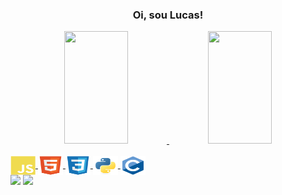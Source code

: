 <h3 align="center">Oi, sou Lucas!</h3>
<div style="display: block" align="center">
  <a href="https://github.com/lucaasbonfim">
  <img height="180em" width="45%" src="https://github-readme-stats.vercel.app/api?username=lucaasbonfim&show_icons=true&theme=dark&include_all_commits=true&count_private=true"/>
  <img height="180em" width="45%" src="https://github-readme-stats.vercel.app/api/top-langs/?username=lucaasbonfim&layout=compact&langs_count=7&theme=dark"/>
</div>
<div style="display: inline_block"><br>
  <img align="center" alt="Lucas-Js" height="30" width="40" src="https://raw.githubusercontent.com/devicons/devicon/master/icons/javascript/javascript-plain.svg">
  <img align="center" alt="Lucas-HTML" height="30" width="40" src="https://raw.githubusercontent.com/devicons/devicon/master/icons/html5/html5-original.svg">
  <img align="center" alt="Lucas-CSS" height="30" width="40" src="https://raw.githubusercontent.com/devicons/devicon/master/icons/css3/css3-original.svg">
  <img align="center" alt="Lucas-Python" height="30" width="40" src="https://raw.githubusercontent.com/devicons/devicon/master/icons/python/python-original.svg">
  <img align="center" alt="Lucas-C" height="30" width="40" src="https://raw.githubusercontent.com/devicons/devicon/master/icons/c/c-original.svg">
</div>
    
<div aling="center">
  <a href = "mailto:lucascardoso2103@gmail.com"><img src="https://img.shields.io/badge/-Gmail-%23333?style=for-the-badge&logo=gmail&logoColor=white" target="_blank"></a>
  <a href="https://www.linkedin.com/in/lucaasbonfim" target="_blank"><img src="https://img.shields.io/badge/-LinkedIn-%230077B5?style=for-the-badge&logo=linkedin&logoColor=white" target="_blank"></a>  
</div>
